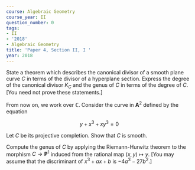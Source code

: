 ```yaml
---
course: Algebraic Geometry
course_year: II
question_number: 0
tags:
- II
- '2018'
- Algebraic Geometry
title: 'Paper 4, Section II, I '
year: 2018
---
```




State a theorem which describes the canonical divisor of a smooth plane curve $C$ in terms of the divisor of a hyperplane section. Express the degree of the canonical divisor $K_{C}$ and the genus of $C$ in terms of the degree of $C$. [You need not prove these statements.]

From now on, we work over $\mathbb{C}$. Consider the curve in $\mathbf{A}^{2}$ defined by the equation

$$y+x^{3}+x y^{3}=0$$

Let $C$ be its projective completion. Show that $C$ is smooth.

Compute the genus of $C$ by applying the Riemann-Hurwitz theorem to the morphism $C \rightarrow \mathbf{P}^{1}$ induced from the rational map $(x, y) \mapsto y$. [You may assume that the discriminant of $x^{3}+a x+b$ is $-4 a^{3}-27 b^{2}$.]
